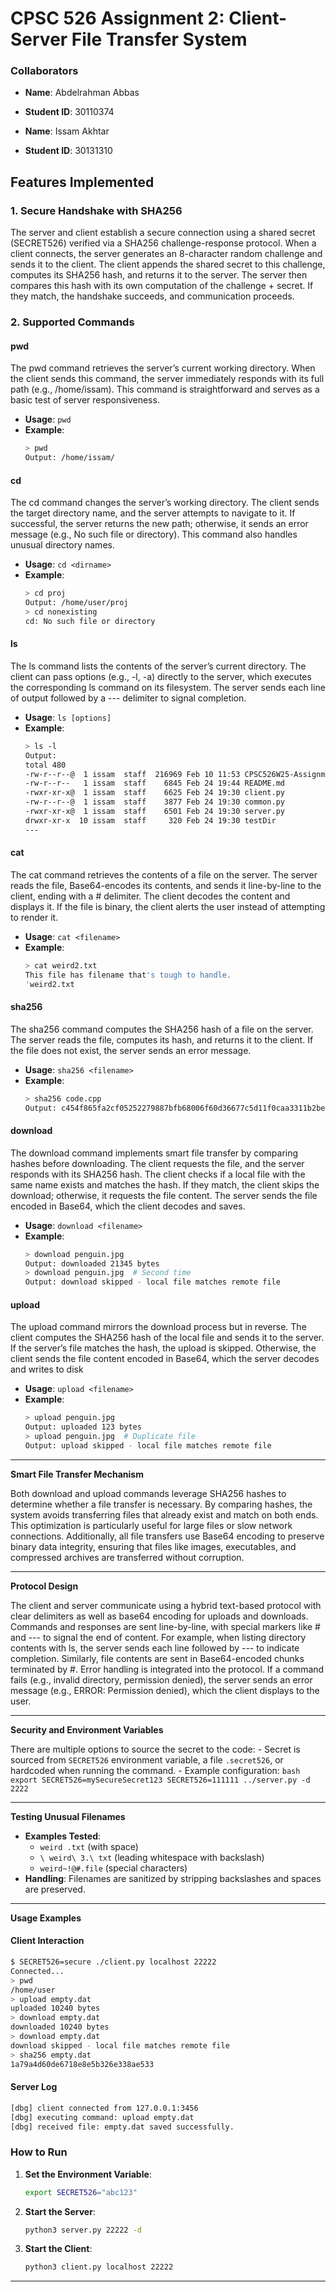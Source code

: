 # CPSC 526 Assignment 2: Client-Server File Transfer System

### **Collaborators**

-   **Name**: Abdelrahman Abbas
-   **Student ID**: 30110374

-   **Name**: Issam Akhtar
-   **Student ID**: 30131310

## Features Implemented

### 1. **Secure Handshake with SHA256**

The server and client establish a secure connection using a shared secret (SECRET526) verified via a SHA256 challenge-response protocol. When a client connects, the server generates an 8-character random challenge and sends it to the client. The client appends the shared secret to this challenge, computes its SHA256 hash, and returns it to the server. The server then compares this hash with its own computation of the challenge + secret. If they match, the handshake succeeds, and communication proceeds.

### 2. Supported Commands

#### **pwd**

The pwd command retrieves the server’s current working directory. When the client sends this command, the server immediately responds with its full path (e.g., /home/issam). This command is straightforward and serves as a basic test of server responsiveness.

-   **Usage**: `pwd`
-   **Example**:
    ```bash
    > pwd
    Output: /home/issam/
    ```

#### **cd**

The cd command changes the server’s working directory. The client sends the target directory name, and the server attempts to navigate to it. If successful, the server returns the new path; otherwise, it sends an error message (e.g., No such file or directory). This command also handles unusual directory names.

-   **Usage**: `cd <dirname>`
-   **Example**:
    ```bash
    > cd proj
    Output: /home/user/proj
    > cd nonexisting
    cd: No such file or directory
    ```

#### **ls**

The ls command lists the contents of the server’s current directory. The client can pass options (e.g., -l, -a) directly to the server, which executes the corresponding ls command on its filesystem. The server sends each line of output followed by a --- delimiter to signal completion.

-   **Usage**: `ls [options]`
-   **Example**:
    ```bash
    > ls -l
    Output:
    total 480
    -rw-r--r--@  1 issam  staff  216969 Feb 10 11:53 CPSC526W25-Assignment2-v1.pdf
    -rw-r--r--   1 issam  staff    6845 Feb 24 19:44 README.md
    -rwxr-xr-x@  1 issam  staff    6625 Feb 24 19:30 client.py
    -rw-r--r--@  1 issam  staff    3877 Feb 24 19:30 common.py
    -rwxr-xr-x@  1 issam  staff    6501 Feb 24 19:30 server.py
    drwxr-xr-x  10 issam  staff     320 Feb 24 19:30 testDir
    ---
    ```

#### **cat**

The cat command retrieves the contents of a file on the server. The server reads the file, Base64-encodes its contents, and sends it line-by-line to the client, ending with a # delimiter. The client decodes the content and displays it. If the file is binary, the client alerts the user instead of attempting to render it.

-   **Usage**: `cat <filename>`
-   **Example**:
    ```bash
    > cat weird2.txt
    This file has filename that's tough to handle.
    'weird2.txt
    ```

#### **sha256**

The sha256 command computes the SHA256 hash of a file on the server. The server reads the file, computes its hash, and returns it to the client. If the file does not exist, the server sends an error message.

-   **Usage**: `sha256 <filename>`
-   **Example**:
    ```bash
    > sha256 code.cpp
    Output: c454f865fa2cf05252279887bfb68006f60d36677c5d11f0caa3311b2be59a51
    ```

#### **download**

The download command implements smart file transfer by comparing hashes before downloading. The client requests the file, and the server responds with its SHA256 hash. The client checks if a local file with the same name exists and matches the hash. If they match, the client skips the download; otherwise, it requests the file content. The server sends the file encoded in Base64, which the client decodes and saves.

-   **Usage**: `download <filename>`
-   **Example**:
    ```bash
    > download penguin.jpg
    Output: downloaded 21345 bytes
    > download penguin.jpg  # Second time
    Output: download skipped - local file matches remote file
    ```

#### **upload**

The upload command mirrors the download process but in reverse. The client computes the SHA256 hash of the local file and sends it to the server. If the server’s file matches the hash, the upload is skipped. Otherwise, the client sends the file content encoded in Base64, which the server decodes and writes to disk

-   **Usage**: `upload <filename>`
-   **Example**:
    ```bash
    > upload penguin.jpg
    Output: uploaded 123 bytes
    > upload penguin.jpg  # Duplicate file
    Output: upload skipped - local file matches remote file
    ```

---

**Smart File Transfer Mechanism**

Both download and upload commands leverage SHA256 hashes to determine whether a file transfer is necessary. By comparing hashes, the system avoids transferring files that already exist and match on both ends. This optimization is particularly useful for large files or slow network connections. Additionally, all file transfers use Base64 encoding to preserve binary data integrity, ensuring that files like images, executables, and compressed archives are transferred without corruption.

---

**Protocol Design**

The client and server communicate using a hybrid text-based protocol with clear delimiters as well as base64 encoding for uploads and downloads. Commands and responses are sent line-by-line, with special markers like # and --- to signal the end of content. For example, when listing directory contents with ls, the server sends each line followed by --- to indicate completion. Similarly, file contents are sent in Base64-encoded chunks terminated by #. Error handling is integrated into the protocol. If a command fails (e.g., invalid directory, permission denied), the server sends an error message (e.g., ERROR: Permission denied), which the client displays to the user.

---

**Security and Environment Variables**

There are multiple options to source the secret to the code: - Secret is sourced from `SECRET526` environment variable, a file `.secret526`, or hardcoded when running the command. - Example configuration:
`bash
        export SECRET526=mySecureSecret123
        SECRET526=111111 ../server.py -d 2222
        `

---

**Testing Unusual Filenames**

-   **Examples Tested**:
    -   `weird .txt` (with space)
    -   `\ weird\ 3.\ txt` (leading whitespace with backslash)
    -   `weird~!@#.file` (special characters)
-   **Handling**: Filenames are sanitized by stripping backslashes and spaces are preserved.

---

**Usage Examples**

#### **Client Interaction**

```bash
$ SECRET526=secure ./client.py localhost 22222
Connected...
> pwd
/home/user
> upload empty.dat
uploaded 10240 bytes
> download empty.dat
downloaded 10240 bytes
> download empty.dat
download skipped - local file matches remote file
> sha256 empty.dat
1a79a4d60de6718e8e5b326e338ae533
```

#### **Server Log**

```bash
[dbg] client connected from 127.0.0.1:3456
[dbg] executing command: upload empty.dat
[dbg] received file: empty.dat saved successfully.
```

### How to Run

1. **Set the Environment Variable**:
    ```bash
    export SECRET526="abc123"
    ```
2. **Start the Server**:
    ```bash
    python3 server.py 22222 -d
    ```
3. **Start the Client**:
    ```bash
    python3 client.py localhost 22222
    ```

---
